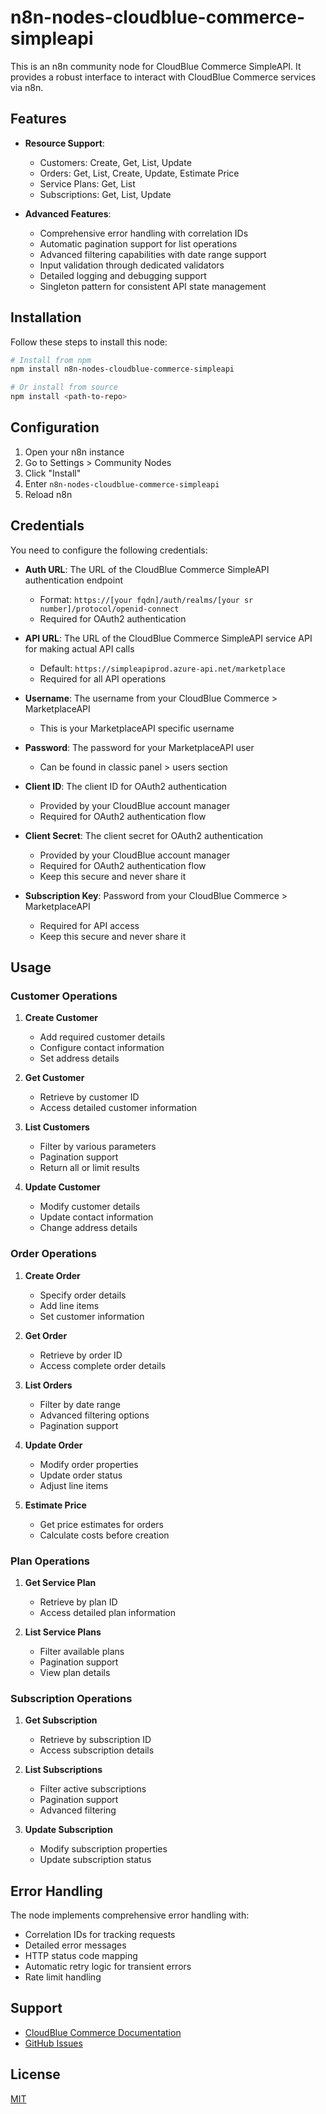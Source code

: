 # n8n-nodes-cloudblue-commerce-simpleapi

This is an n8n community node for CloudBlue Commerce SimpleAPI. It provides a robust interface to interact with CloudBlue Commerce services via n8n.

## Features

- **Resource Support**:
  - Customers: Create, Get, List, Update
  - Orders: Get, List, Create, Update, Estimate Price
  - Service Plans: Get, List
  - Subscriptions: Get, List, Update

- **Advanced Features**:
  - Comprehensive error handling with correlation IDs
  - Automatic pagination support for list operations
  - Advanced filtering capabilities with date range support
  - Input validation through dedicated validators
  - Detailed logging and debugging support
  - Singleton pattern for consistent API state management

## Installation

Follow these steps to install this node:

```bash
# Install from npm
npm install n8n-nodes-cloudblue-commerce-simpleapi

# Or install from source
npm install <path-to-repo>
```

## Configuration

1. Open your n8n instance
2. Go to Settings > Community Nodes
3. Click "Install"
4. Enter `n8n-nodes-cloudblue-commerce-simpleapi`
5. Reload n8n

## Credentials

You need to configure the following credentials:

- **Auth URL**: The URL of the CloudBlue Commerce SimpleAPI authentication endpoint
  - Format: `https://[your fqdn]/auth/realms/[your sr number]/protocol/openid-connect`
  - Required for OAuth2 authentication

- **API URL**: The URL of the CloudBlue Commerce SimpleAPI service API for making actual API calls
  - Default: `https://simpleapiprod.azure-api.net/marketplace`
  - Required for all API operations

- **Username**: The username from your CloudBlue Commerce > MarketplaceAPI
  - This is your MarketplaceAPI specific username

- **Password**: The password for your MarketplaceAPI user
  - Can be found in classic panel > users section

- **Client ID**: The client ID for OAuth2 authentication
  - Provided by your CloudBlue account manager
  - Required for OAuth2 authentication flow

- **Client Secret**: The client secret for OAuth2 authentication
  - Provided by your CloudBlue account manager
  - Required for OAuth2 authentication flow
  - Keep this secure and never share it

- **Subscription Key**: Password from your CloudBlue Commerce > MarketplaceAPI
  - Required for API access
  - Keep this secure and never share it

## Usage

### Customer Operations

1. **Create Customer**
   - Add required customer details
   - Configure contact information
   - Set address details

2. **Get Customer**
   - Retrieve by customer ID
   - Access detailed customer information

3. **List Customers**
   - Filter by various parameters
   - Pagination support
   - Return all or limit results

4. **Update Customer**
   - Modify customer details
   - Update contact information
   - Change address details

### Order Operations

1. **Create Order**
   - Specify order details
   - Add line items
   - Set customer information

2. **Get Order**
   - Retrieve by order ID
   - Access complete order details

3. **List Orders**
   - Filter by date range
   - Advanced filtering options
   - Pagination support

4. **Update Order**
   - Modify order properties
   - Update order status
   - Adjust line items

5. **Estimate Price**
   - Get price estimates for orders
   - Calculate costs before creation

### Plan Operations

1. **Get Service Plan**
   - Retrieve by plan ID
   - Access detailed plan information

2. **List Service Plans**
   - Filter available plans
   - Pagination support
   - View plan details

### Subscription Operations

1. **Get Subscription**
   - Retrieve by subscription ID
   - Access subscription details

2. **List Subscriptions**
   - Filter active subscriptions
   - Pagination support
   - Advanced filtering

3. **Update Subscription**
   - Modify subscription properties
   - Update subscription status

## Error Handling

The node implements comprehensive error handling with:

- Correlation IDs for tracking requests
- Detailed error messages
- HTTP status code mapping
- Automatic retry logic for transient errors
- Rate limit handling

## Support

- [CloudBlue Commerce Documentation](https://docs.cloudblue.com/cbc/21.0/Simple-API/how-to-use/howto/)
- [GitHub Issues](https://github.com/msoukhomlinov/n8n-nodes-cloudblue-commerce-simpleapi/issues)

## License

[MIT](LICENSE)
